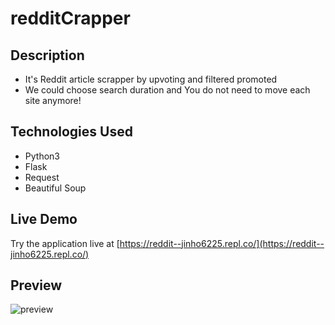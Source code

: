 # redditCrapper

## Description

- It's Reddit article scrapper by upvoting and filtered promoted
- We could choose search duration and You do not need to move each site anymore!

## Technologies Used

- Python3
- Flask
- Request
- Beautiful Soup

## Live Demo

Try the application live at [https://reddit--jinho6225.repl.co/](https://reddit--jinho6225.repl.co/)

## Preview

![preview](/updated_reddit.gif)
